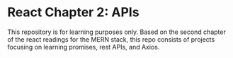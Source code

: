 # React Chapter 2: **APIs**

This repository is for learning purposes only. Based on the second chapter of the react readings for the MERN stack, this repo consists of projects focusing on learning promises, rest APIs, and Axios.